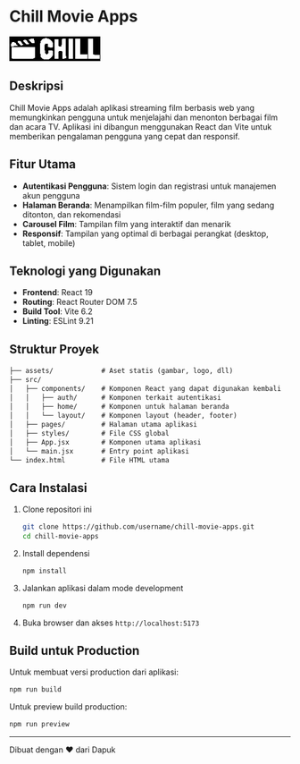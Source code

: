 # Chill Movie Apps

![Chill Movie Apps Logo](/src/assets/images/logo/LogoWithBG.png)

## Deskripsi

Chill Movie Apps adalah aplikasi streaming film berbasis web yang memungkinkan pengguna untuk menjelajahi dan menonton berbagai film dan acara TV. Aplikasi ini dibangun menggunakan React dan Vite untuk memberikan pengalaman pengguna yang cepat dan responsif.

## Fitur Utama

- **Autentikasi Pengguna**: Sistem login dan registrasi untuk manajemen akun pengguna
- **Halaman Beranda**: Menampilkan film-film populer, film yang sedang ditonton, dan rekomendasi
- **Carousel Film**: Tampilan film yang interaktif dan menarik
- **Responsif**: Tampilan yang optimal di berbagai perangkat (desktop, tablet, mobile)

## Teknologi yang Digunakan

- **Frontend**: React 19
- **Routing**: React Router DOM 7.5
- **Build Tool**: Vite 6.2
- **Linting**: ESLint 9.21

## Struktur Proyek

```
├── assets/            # Aset statis (gambar, logo, dll)
├── src/
│   ├── components/    # Komponen React yang dapat digunakan kembali
│   │   ├── auth/      # Komponen terkait autentikasi
│   │   ├── home/      # Komponen untuk halaman beranda
│   │   └── layout/    # Komponen layout (header, footer)
│   ├── pages/         # Halaman utama aplikasi
│   ├── styles/        # File CSS global
│   ├── App.jsx        # Komponen utama aplikasi
│   └── main.jsx       # Entry point aplikasi
└── index.html         # File HTML utama
```

## Cara Instalasi

1. Clone repositori ini
   ```bash
   git clone https://github.com/username/chill-movie-apps.git
   cd chill-movie-apps
   ```

2. Install dependensi
   ```bash
   npm install
   ```

3. Jalankan aplikasi dalam mode development
   ```bash
   npm run dev
   ```

4. Buka browser dan akses `http://localhost:5173`

## Build untuk Production

Untuk membuat versi production dari aplikasi:

```bash
npm run build
```

Untuk preview build production:

```bash
npm run preview
```


---

Dibuat dengan ❤️ dari Dapuk
